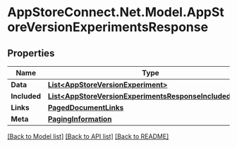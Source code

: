 # AppStoreConnect.Net.Model.AppStoreVersionExperimentsResponse

## Properties

Name | Type | Description | Notes
------------ | ------------- | ------------- | -------------
**Data** | [**List&lt;AppStoreVersionExperiment&gt;**](AppStoreVersionExperiment.md) |  | 
**Included** | [**List&lt;AppStoreVersionExperimentsResponseIncludedInner&gt;**](AppStoreVersionExperimentsResponseIncludedInner.md) |  | [optional] 
**Links** | [**PagedDocumentLinks**](PagedDocumentLinks.md) |  | 
**Meta** | [**PagingInformation**](PagingInformation.md) |  | [optional] 

[[Back to Model list]](../README.md#documentation-for-models) [[Back to API list]](../README.md#documentation-for-api-endpoints) [[Back to README]](../README.md)

